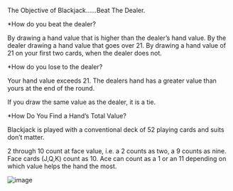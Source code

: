 
The Objective of Blackjack......Beat The Dealer. 

*How do you beat the dealer?

  By drawing a hand value that is higher than the dealer’s hand value.
  By the dealer drawing a hand value that goes over 21.
  By drawing a hand value of 21 on your first two cards, when the dealer does not.

*How do you lose to the dealer? 

  Your hand value exceeds 21.
  The dealers hand has a greater value than yours at the end of the round.

  If you draw the same value as the dealer, it is a tie.

*How Do You Find a Hand’s Total Value?

  Blackjack is played with a conventional deck of 52 playing cards and suits don’t matter.

  2 through 10 count at face value, i.e. a 2 counts as two, a 9 counts as nine.
  Face cards (J,Q,K) count as 10.
  Ace can count as a 1 or an 11 depending on which value helps the hand the most.

![image](https://user-images.githubusercontent.com/105758399/201191967-a5b9c555-de34-480e-933b-adf60dce3d3b.png)
